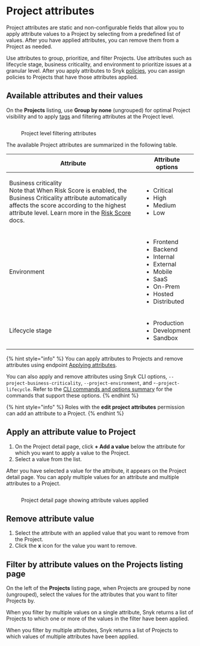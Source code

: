 # Project attributes

Project attributes are static and non-configurable fields that allow you to apply attribute values to a Project by selecting from a predefined list of values. After you have applied attributes, you can remove them from a Project as needed.

Use attributes to group, prioritize, and filter Projects. Use attributes such as lifecycle stage, business criticality, and environment to prioritize issues at a granular level. After you apply attributes to Snyk [policies](../../manage-risk/policies/), you can assign policies to Projects that have those attributes applied.

## Available attributes and their values

On the **Projects** listing, use **Group by none** (ungrouped) for optimal Project visibility and to apply [tags](../introduction-to-snyk-projects/project-tags.md) and filtering attributes at the Project level.

<figure><img src="../../.gitbook/assets/Screenshot 2023-01-23 at 18.07.46 (1) (1) (1) (1) (1) (1) (3).png" alt=""><figcaption><p>Project level filtering attributes</p></figcaption></figure>

The available Project attributes are summarized in the following table.

| Attribute                                                                                                                                                                                                                                                                                                              | Attribute options                                                                                                                                           |
| ---------------------------------------------------------------------------------------------------------------------------------------------------------------------------------------------------------------------------------------------------------------------------------------------------------------------- | ----------------------------------------------------------------------------------------------------------------------------------------------------------- |
| <p>Business criticality<br>Note that When Risk Score is enabled, the Business Criticality attribute automatically affects the score according to the highest attribute level. Learn more in the <a href="../../manage-risk/prioritize-issues-for-fixing/risk-score.md#business-criticality">Risk Score</a> docs.  </p> | <ul><li>Critical</li><li>High</li><li>Medium</li><li>Low</li></ul>                                                                                          |
| Environment                                                                                                                                                                                                                                                                                                            | <ul><li>Frontend</li><li>Backend</li><li>Internal</li><li>External</li><li>Mobile</li><li>SaaS</li><li>On-Prem</li><li>Hosted</li><li>Distributed</li></ul> |
| Lifecycle stage                                                                                                                                                                                                                                                                                                        | <ul><li>Production</li><li>Development</li><li>Sandbox</li></ul>                                                                                            |

{% hint style="info" %}
You can apply attributes to Projects and remove attributes using endpoint [Applying attributes](../../snyk-api/reference/projects-v1.md#org-orgid-project-projectid-attributes).

You can also apply and remove attributes using Snyk CLI options, `--project-business-criticality`, `--project-environment`, and -`-project-lifecycle`. Refer to the [CLI commands and options summary](../../snyk-cli/cli-commands-and-options-summary.md) for the commands that support these options.
{% endhint %}

{% hint style="info" %}
Roles with the **edit project attributes** permission can add an attribute to a Project.
{% endhint %}

## Apply an attribute value to Project

1. On the Project detail page, click **+ Add a value** below the attribute for which you want to apply a value to the Project.
2. Select a value from the list.

After you have selected a value for the attribute, it appears on the Project detail page. You can apply multiple values for an attribute and multiple attributes to a Project.

<figure><img src="../../.gitbook/assets/gs2.png" alt=""><figcaption><p>Project detail page showing attribute values applied</p></figcaption></figure>

## Remove attribute value

1. Select the attribute with an applied value that you want to remove from the Project.
2. Click the **x** icon for the value you want to remove.

## Filter by attribute values on the Projects listing page

On the left of the **Projects** listing page, when Projects are grouped by none (ungrouped), select the values for the attributes that you want to filter Projects by.

When you filter by multiple values on a single attribute, Snyk returns a list of Projects to which one or more of the values in the filter have been applied.

When you filter by multiple attributes, Snyk returns a list of Projects to which values of multiple attributes have been applied.
